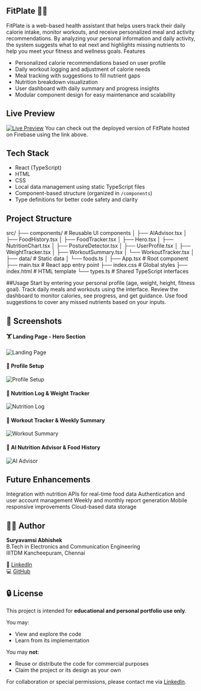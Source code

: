 ## FitPlate 🥗💪
FitPlate is a web-based health assistant that helps users track their daily calorie intake, monitor workouts, and receive personalized meal and activity recommendations. By analyzing your personal information and daily activity, the system suggests what to eat next and highlights missing nutrients to help you meet your fitness and wellness goals.
 Features

- Personalized calorie recommendations based on user profile
- Daily workout logging and adjustment of calorie needs
- Meal tracking with suggestions to fill nutrient gaps
- Nutrition breakdown visualization
- User dashboard with daily summary and progress insights
- Modular component design for easy maintenance and scalability

## Live Preview
[![Live Preview](https://img.shields.io/badge/View_Live-Click_Here-blue?style=for-the-badge)](https://fitplate-a0cfe.web.app)
You can check out the deployed version of FitPlate hosted on Firebase using the link above.

## Tech Stack

- React (TypeScript)
- HTML
- CSS
- Local data management using static TypeScript files
- Component-based structure (organized in `/components`)
- Type definitions for better code safety and clarity


## Project Structure
src/
├── components/ # Reusable UI components
│ ├── AIAdvisor.tsx
│ ├── FoodHistory.tsx
│ ├── FoodTracker.tsx
│ ├── Hero.tsx
│ ├── NutritionChart.tsx
│ ├── PostureDetector.tsx
│ ├── UserProfile.tsx
│ ├── WeightTracker.tsx
│ ├── WorkoutSummary.tsx
│ └── WorkoutTracker.tsx
│
├── data/ # Static data
│ └── foods.ts
│
├── App.tsx # Root component
├── main.tsx # React app entry point
├── index.css # Global styles
├── index.html # HTML template
└── types.ts # Shared TypeScript interfaces

##Usage
Start by entering your personal profile (age, weight, height, fitness goal).
Track daily meals and workouts using the interface.
Review the dashboard to monitor calories, see progress, and get guidance.
Use food suggestions to cover any missed nutrients based on your inputs.


## 📸 Screenshots
#### 🏋️ Landing Page - Hero Section
![Landing Page](https://github.com/user-attachments/assets/853a14ec-0b80-49f9-b6ab-8190896ccc17)

#### 🙋 Profile Setup
![Profile Setup](https://github.com/user-attachments/assets/cf2d4c24-80a5-4b5b-8d2f-adbf53e5b454)

#### 🍛 Nutrition Log & Weight Tracker
![Nutrition Log](https://github.com/user-attachments/assets/7ad34e1b-469a-4725-a41e-88b2534b9806)

#### 🏃 Workout Tracker & Weekly Summary
![Workout Summary](https://github.com/user-attachments/assets/cadfe934-a20d-41bb-b3ca-dd60f3d79541)


#### 🧠 AI Nutrition Advisor & Food History
![AI Advisor](https://github.com/user-attachments/assets/e2821c4c-d236-4b6a-9388-19efe405e3bf)





## Future Enhancements
Integration with nutrition APIs for real-time food data
Authentication and user account management
Weekly and monthly report generation
Mobile responsive improvements
Cloud-based data storage




## 👨‍💻 Author

**Suryavamsi Abhishek**  
B.Tech in Electronics and Communication Engineering  
IIITDM Kancheepuram, Chennai

🔗 [LinkedIn](https://www.linkedin.com/in/suryavamsi-abhishek-b62585372/)  
💻 [GitHub](https://github.com/UzumakiShannu)


## 🔒 License

This project is intended for **educational and personal portfolio use only**.

You may:
- View and explore the code
- Learn from its implementation

You may **not**:
- Reuse or distribute the code for commercial purposes
- Claim the project or its design as your own

For collaboration or special permissions, please contact me via [LinkedIn](https://www.linkedin.com/in/suryavamsi-abhishek-b62585372/).

